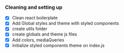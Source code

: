 ### Cleaning and setting up
- [x] Clean react boilerplate
- [x] Add Global styles and theme with styled components
 - [x] create utils folder
 - [x] create globals and theme js files
 - [x] Add colors, mediaQueries 
 - [x] Initialize styled components theme on index.js
